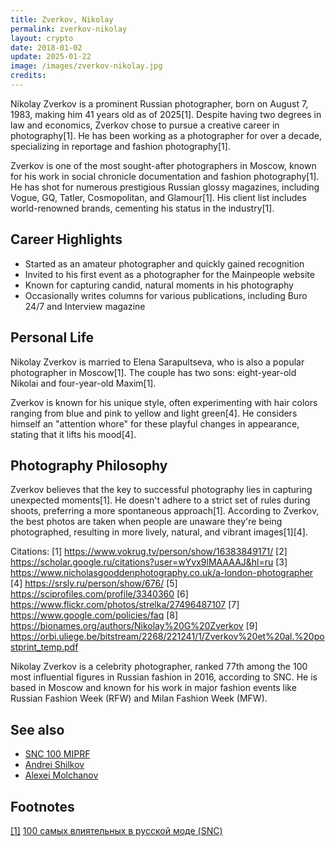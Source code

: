 ```yaml
---
title: Zverkov, Nikolay
permalink: zverkov-nikolay
layout: crypto
date: 2018-01-02
update: 2025-01-22
image: /images/zverkov-nikolay.jpg
credits:
---
```


Nikolay Zverkov is a prominent Russian photographer, born on August 7, 1983, making him 41 years old as of 2025[1]. Despite having two degrees in law and economics, Zverkov chose to pursue a creative career in photography[1]. He has been working as a photographer for over a decade, specializing in reportage and fashion photography[1].

Zverkov is one of the most sought-after photographers in Moscow, known for his work in social chronicle documentation and fashion photography[1]. He has shot for numerous prestigious Russian glossy magazines, including Vogue, GQ, Tatler, Cosmopolitan, and Glamour[1]. His client list includes world-renowned brands, cementing his status in the industry[1].

## Career Highlights

- Started as an amateur photographer and quickly gained recognition
- Invited to his first event as a photographer for the Mainpeople website
- Known for capturing candid, natural moments in his photography
- Occasionally writes columns for various publications, including Buro 24/7 and Interview magazine

## Personal Life

Nikolay Zverkov is married to Elena Sarapultseva, who is also a popular photographer in Moscow[1]. The couple has two sons: eight-year-old Nikolai and four-year-old Maxim[1].

Zverkov is known for his unique style, often experimenting with hair colors ranging from blue and pink to yellow and light green[4]. He considers himself an "attention whore" for these playful changes in appearance, stating that it lifts his mood[4].

## Photography Philosophy

Zverkov believes that the key to successful photography lies in capturing unexpected moments[1]. He doesn't adhere to a strict set of rules during shoots, preferring a more spontaneous approach[1]. According to Zverkov, the best photos are taken when people are unaware they're being photographed, resulting in more lively, natural, and vibrant images[1][4].

Citations:
[1] https://www.vokrug.tv/person/show/16383849171/
[2] https://scholar.google.ru/citations?user=wYvx9lMAAAAJ&hl=ru
[3] https://www.nicholasgooddenphotography.co.uk/a-london-photographer
[4] https://srsly.ru/person/show/676/
[5] https://sciprofiles.com/profile/3340360
[6] https://www.flickr.com/photos/strelka/27496487107
[7] https://www.google.com/policies/faq
[8] https://bionames.org/authors/Nikolay%20G%20Zverkov
[9] https://orbi.uliege.be/bitstream/2268/221241/1/Zverkov%20et%20al.%20postprint_temp.pdf

Nikolay Zverkov is a celebrity photographer, ranked 77th among the 100 most influential figures in Russian fashion in 2016, according to SNC. He is based in Moscow and known for his work in major fashion events like Russian Fashion Week (RFW) and Milan Fashion Week (MFW).

## See also

+ [SNC 100 MIPRF](snc-100-miprf)
+ [Andrei Shilkov](andrei-shilkov)
+ [Alexei Molchanov](alexei-molchanov)

## Footnotes

[[1]](#f1) [100 самых влиятельных в русской моде (SNC)](http://www.sncmedia.ru/rating/)

